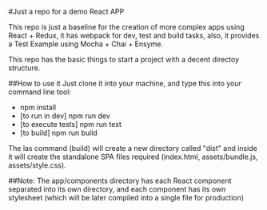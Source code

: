 #Just a repo for a demo React APP

This repo is just a baseline for the creation of more complex apps using React + Redux, it has webpack for dev, test and build tasks, also, it provides a Test Example using Mocha + Chai + Ensyme.

This repo has the basic things to start a project with a decent directoy structure.

##How to use it
Just clone it into your machine, and type this into your command line tool:

- npm install
- [to run in dev] npm run dev
- [to execute tests] npm run test
- [to build] npm run build

The las command (build) will create a new directory called "dist" and inside it will create the standalone SPA files required (index.html, assets/bundle.js, assets/style.css).

##Note:
The app/components directory has each React component separated into its own directory, and each component has its own stylesheet (which will be later compiled into a single file for production)

